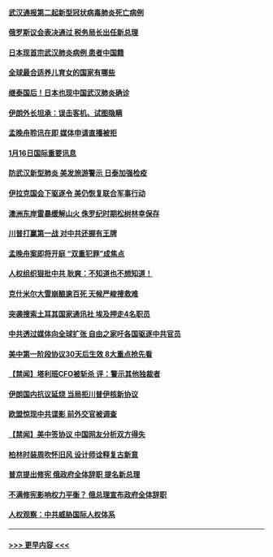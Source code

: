 #### [武汉通报第二起新型冠状病毒肺炎死亡病例](../pages/prog202/a102754298.md?t=01170333) 
#### [俄罗斯议会表决通过 税务局长出任新总理](../pages/prog202/a102754288.md?t=01170333) 
#### [日本现首宗武汉肺炎病例 患者中国籍](../pages/prog202/a102754250.md?t=01170333) 
#### [全球最合适养儿育女的国家有哪些](../pages/prog202/a102754198.md?t=01170333) 
#### [继泰国后！日本也现中国武汉肺炎确诊](../pages/prog202/a102754064.md?t=01170333) 
#### [伊朗外长坦承：误击客机、试图隐瞒](../pages/prog202/a102754062.md?t=01170333) 
#### [孟晚舟聆讯在即 媒体申请直播被拒](../pages/prog202/a102754058.md?t=01170333) 
#### [1月16日国际重要讯息](../pages/prog202/a102754054.md?t=01170333) 
#### [防武汉新型肺炎 美发旅游警示 日泰加强检疫](../pages/prog202/a102753986.md?t=01170333) 
#### [伊拉克国会下驱逐令 美仍恢复联合军事行动](../pages/prog202/a102753975.md?t=01170333) 
#### [澳洲东岸雷暴缓解山火 侏罗纪时期松树林幸保存](../pages/prog202/a102753943.md?t=01170333) 
#### [川普打赢第一战 对中共还握有王牌](../pages/prog202/a102753874.md?t=01170333) 
#### [孟晚舟案即将开庭 “双重犯罪”成焦点](../pages/prog202/a102753891.md?t=01170333) 
#### [人权组织狠批中共 耿爽：不知道也不想知道！](../pages/prog202/a102753872.md?t=01170333) 
#### [克什米尔大雪崩酿逾百死 天候严峻搜救难](../pages/prog202/a102753837.md?t=01170333) 
#### [突袭搜索土耳其国家通讯社 埃及押走4名职员](../pages/prog202/a102753805.md?t=01170333) 
#### [中共透过媒体向全球扩张 自由之家吁各国驱逐中共官员](../pages/prog202/a102753798.md?t=01170333) 
#### [美中第一阶段协议30天后生效 8大重点抢先看](../pages/prog202/a102753782.md?t=01170333) 
#### [【禁闻】塔利班CFO被斩杀 评：警示其他独裁者](../pages/prog202/a102753756.md?t=01170333) 
#### [伊朗国内抗议延烧 当局拒川普伊核新协议](../pages/prog202/a102753697.md?t=01170333) 
#### [欧盟惊现中共谍影 前外交官被调查](../pages/prog202/a102753660.md?t=01170333) 
#### [【禁闻】美中签协议 中国网友分析双方得失](../pages/prog202/a102753688.md?t=01170333) 
#### [柏林时装周吹怀旧风 设计师诠释复古新意](../pages/prog202/a102753637.md?t=01170333) 
#### [普京提出修宪 俄政府全体辞职 提名新总理](../pages/prog202/a102753597.md?t=01170333) 
#### [不满修宪影响权力平衡？ 俄总理宣布政府全体辞职](../pages/prog202/a102753541.md?t=01170333) 
#### [人权观察：中共威胁国际人权体系](../pages/prog202/a102753528.md?t=01170333) 

----
#### [ >>> 更早内容 <<< ](../indexes/prog202-earlier.md)
